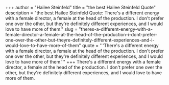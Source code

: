 +++
author = "Hailee Steinfeld"
title = "the best Hailee Steinfeld Quote"
description = "the best Hailee Steinfeld Quote: There's a different energy with a female director, a female at the head of the production. I don't prefer one over the other, but they're definitely different experiences, and I would love to have more of them."
slug = "theres-a-different-energy-with-a-female-director-a-female-at-the-head-of-the-production-i-dont-prefer-one-over-the-other-but-theyre-definitely-different-experiences-and-i-would-love-to-have-more-of-them"
quote = '''There's a different energy with a female director, a female at the head of the production. I don't prefer one over the other, but they're definitely different experiences, and I would love to have more of them.'''
+++
There's a different energy with a female director, a female at the head of the production. I don't prefer one over the other, but they're definitely different experiences, and I would love to have more of them.
